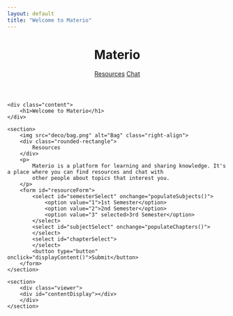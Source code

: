```yaml
---
layout: default
title: "Welcome to Materio"
---
```


<body>
    <header>
        <h1>Materio</h1>
        <nav>
            <a href="#" id="resourcesTab" onclick="changeTab('resources')">Resources</a>
            <a href="chat.html" id="chatTab">Chat</a>
        </nav>
    </header>

    <div class="content">
        <h1>Welcome to Materio</h1>
    </div>

    <section>
        <img src="deco/bag.png" alt="Bag" class="right-align">
        <div class="rounded-rectangle">
            Resources
        </div>
        <p>
            Materio is a platform for learning and sharing knowledge. It's a place where you can find resources and chat with
            other people about topics that interest you.
        </p>
        <form id="resourceForm">
            <select id="semesterSelect" onchange="populateSubjects()">
                <option value="1">1st Semester</option>
                <option value="2">2nd Semester</option>
                <option value="3" selected>3rd Semester</option>
            </select>
            <select id="subjectSelect" onchange="populateChapters()">
            </select>
            <select id="chapterSelect">
            </select>
            <button type="button" onclick="displayContent()">Submit</button>
        </form>
    </section>

    <section>
        <div class="viewer">
        <div id="contentDisplay"></div>
        </div>
    </section>
</body>
